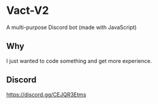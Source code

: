 # Vact-V2
A multi-purpose Discord bot (made with JavaScript)

## Why

I just wanted to code something and get more experience.

## Discord

https://discord.gg/CEJQR3Etms
